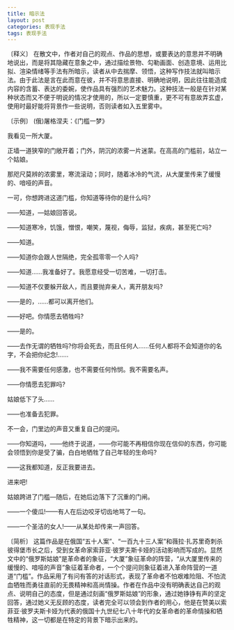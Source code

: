```yaml
---
title: 暗示法
layout: post
categories: 表现手法
tags: 表现手法
---
```


〔释义〕 在散文中，作者对自己的观点、作品的思想，或要表达的意思并不明确地说出，而是将其隐藏在意象之中，通过描绘景物、勾勒画面、创造意境、运用比拟、渲染情绪等手法有所暗示，读者从中去揣摩、领悟，这种写作技法就叫暗示法。由于此法是言在此而意在彼，并不将意思直接、明确地说明，因此往往能造成内容的含蓄、表达的委婉，使作品具有强烈的艺术魅力。这种技法一般是在针对某种状态而又不便于明说的情况才使用的，所以一定要慎重，更不可有意故弄玄虚，使用时最好能将背景作一些说明，否则读者如入五里雾中。

〔示例〕 (俄)屠格涅夫：《门槛一梦》

我看见一所大厦。

正墙一道狭窄的门敞开着；门外，阴沉的浓雾一片迷蒙。在高高的门槛前，站立一个姑娘。

那咫尺莫辨的浓雾里，寒流滚动；同时，随着冰冷的气流，从大厦里传来了缓慢的、喑哑的声音。

一可，你想跨进这道门槛，你知道等待你的是什么吗?

——知道，—姑娘回答说。

——知道寒冷，饥饿，憎恨，嘲笑，蔑视，侮辱，监狱，疾病，甚至死亡吗?

——知道。

——知道你会跟人世隔绝，完全孤零零一个人吗?

——知道……我准备好了。我愿意经受一切苦难，一切打击。

——知道不仅要躲开敌人，而且要抛弃亲人，离开朋友吗?

——是的，……都可以离开他们。

——好吧。你情愿去牺牲吗?

——是的。

——去作无谓的牺牲吗?你将会死去，而且任何人……任何人都将不会知道你的名字，不会把你纪念!……

——我不需要任何感激，也不需要任何怜悯。我不需要名声。

——你情愿去犯罪吗?

姑娘低下了头……

——也准备去犯罪。

不一会，门里边的声音又重复自己的提问。

——你知道吗，——他终于说道，——你可能不再相信你现在信仰的东西，你可能会领悟到你是受了骗，白白地牺牲了自己年轻的生命吗?

——这我都知道，反正我要进去。

进来吧!

姑娘跨进了门槛—随后，在她后边落下了沉重的门闸。

——一个傻瓜!——有人在后边咬牙切齿地骂了一句。

——一个圣洁的女人!——从某处却传来一声回答。

〔简析〕 这篇作品是在俄国“五十人案”、“一百九十三人案”和薇拉·扎苏里奇刺杀彼得堡市长之后，受到女革命家索菲亚·彼罗夫斯卡娅的活动影响而写成的。显然文中的“俄罗斯姑娘”是革命者的象征，“大厦”象征革命的阵营，“从大厦里传来的缓慢的、喑哑的声音”象征着革命者，一个个提问则象征着进入革命阵营的一道道“门槛”。作品采用了有问有答的对话形式，表现了革命者不怕艰难险阻、不怕流血牺牲而勇往直前的无畏精神和高尚情操。作者在作品中没有明确表达自己的观点、说明自己的态度，但是通过刻画“俄罗斯姑娘”的形象，通过她铮铮有声的坚定回答，通过她义无反顾的态度，读者完全可以领会到作者的用心，他是在赞美以索菲亚·彼罗夫斯卡娅为代表的俄国十九世纪七八十年代的女革命者的革命情操和牺牲精神，这一切都是在特定的背景下暗示出来的。 